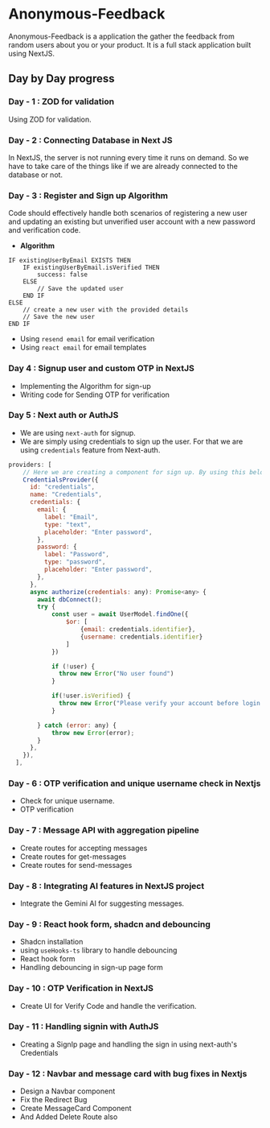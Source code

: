 # Anonymous-Feedback

Anonymous-Feedback is a application the gather the feedback from random users about you or your product. It is a full stack application built using NextJS.

## Day by Day progress

### Day - 1 : ZOD for validation

Using ZOD for validation.

### Day - 2 : Connecting Database in Next JS

In NextJS, the server is not running every time it runs on demand. So we have to take care of the things like if we are already connected to the database or not.

### Day - 3 : Register and Sign up Algorithm

Code should effectively handle both scenarios of registering a new user and updating an existing but unverified user account with a new password and verification code.

- **Algorithm**

```
IF existingUserByEmail EXISTS THEN
    IF existingUserByEmail.isVerified THEN
        success: false
    ELSE
        // Save the updated user
    END IF
ELSE
    // create a new user with the provided details
    // Save the new user
END IF
```

- Using `resend email` for email verification
- Using `react email` for email templates

### Day 4 : Signup user and custom OTP in NextJS 

* Implementing the Algorithm for sign-up 
* Writing code for Sending OTP for verification

### Day 5 : Next auth or AuthJS

- We are using `next-auth` for signup.
- We are simply using credentials to sign up the user. For that we are using `credentials` feature from Next-auth.

```javascript
providers: [
    // Here we are creating a component for sign up. By using this below information, next-auth will create a component for signup which will render on the screen
    CredentialsProvider({
      id: "credentials",
      name: "Credentials",
      credentials: {
        email: {
          label: "Email",
          type: "text",
          placeholder: "Enter password",
        },
        password: {
          label: "Password",
          type: "password",
          placeholder: "Enter password",
        },
      },
      async authorize(credentials: any): Promise<any> {
        await dbConnect();
        try {
            const user = await UserModel.findOne({
                $or: [
                    {email: credentials.identifier},
                    {username: credentials.identifier}
                ]
            })

            if (!user) {
              throw new Error("No user found")
            }

            if(!user.isVerified) {
              throw new Error("Please verify your account before login.")
            }

        } catch (error: any) {
            throw new Error(error);
        }
      },
    }),
  ],
```

### Day - 6 : OTP verification and unique username check in Nextjs

* Check for unique username.
* OTP verification

### Day - 7 : Message API with aggregation pipeline

* Create routes for accepting messages
* Create routes for get-messages
* Create routes for send-messages

### Day - 8 : Integrating AI features in NextJS project

* Integrate the Gemini AI for suggesting messages.

### Day - 9 : React hook form, shadcn and debouncing

* Shadcn installation 
* using `useHooks-ts` library to handle debouncing
* React hook form
* Handling debouncing in sign-up page form

### Day - 10 : OTP Verification in NextJS 

* Create UI for Verify Code and handle the verification.

### Day - 11 : Handling signin with AuthJS

* Creating a SignIp page and handling the sign in using next-auth's Credentials

### Day - 12 : Navbar and message card with bug fixes in Nextjs

* Design a Navbar component
* Fix the Redirect Bug
* Create MessageCard Component
* And Added Delete Route also